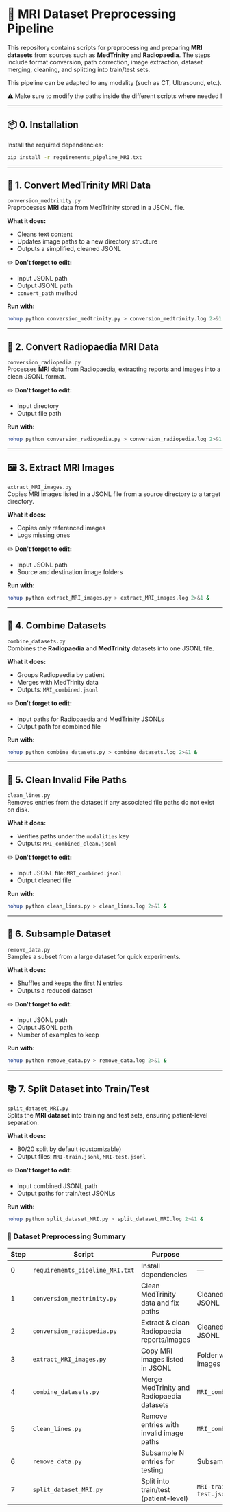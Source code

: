 # 🧠 MRI Dataset Preprocessing Pipeline

This repository contains scripts for preprocessing and preparing **MRI datasets** from sources such as **MedTrinity** and **Radiopaedia**. The steps include format conversion, path correction, image extraction, dataset merging, cleaning, and splitting into train/test sets.

This pipeline can be adapted to any modality (such as CT, Ultrasound, etc.). 

⚠️ Make sure to modify the paths inside the different scripts where needed !

---

## 📦 0. Installation

Install the required dependencies:

```bash
pip install -r requirements_pipeline_MRI.txt
```
---

## 🔧 1. Convert MedTrinity MRI Data

`conversion_medtrinity.py`  
Preprocesses **MRI** data from MedTrinity stored in a JSONL file.

**What it does:**
- Cleans text content
- Updates image paths to a new directory structure
- Outputs a simplified, cleaned JSONL

✏️ **Don’t forget to edit:**
- Input JSONL path
- Output JSONL path
- `convert_path` method

**Run with:**

```bash
nohup python conversion_medtrinity.py > conversion_medtrinity.log 2>&1 &
```

---

## 🏥 2. Convert Radiopaedia MRI Data

`conversion_radiopedia.py`  
Processes **MRI** data from Radiopaedia, extracting reports and images into a clean JSONL format.

✏️ **Don’t forget to edit:**
- Input directory
- Output file path

**Run with:**

```bash
nohup python conversion_radiopedia.py > conversion_radiopedia.log 2>&1 &
```

---

## 🖼️ 3. Extract MRI Images

`extract_MRI_images.py`  
Copies MRI images listed in a JSONL file from a source directory to a target directory.

**What it does:**
- Copies only referenced images
- Logs missing ones

✏️ **Don’t forget to edit:**
- Input JSONL path
- Source and destination image folders

**Run with:**

```bash
nohup python extract_MRI_images.py > extract_MRI_images.log 2>&1 &
```

---

## 🔀 4. Combine Datasets

`combine_datasets.py`  
Combines the **Radiopaedia** and **MedTrinity** datasets into one JSONL file.

**What it does:**
- Groups Radiopaedia by patient
- Merges with MedTrinity data
- Outputs: `MRI_combined.jsonl`

✏️ **Don’t forget to edit:**
- Input paths for Radiopaedia and MedTrinity JSONLs
- Output path for combined file

**Run with:**

```bash
nohup python combine_datasets.py > combine_datasets.log 2>&1 &
```

---

## 🧹 5. Clean Invalid File Paths

`clean_lines.py`  
Removes entries from the dataset if any associated file paths do not exist on disk.

**What it does:**
- Verifies paths under the `modalities` key
- Outputs: `MRI_combined_clean.jsonl`

✏️ **Don’t forget to edit:**
- Input JSONL file: `MRI_combined.jsonl`
- Output cleaned file

**Run with:**

```bash
nohup python clean_lines.py > clean_lines.log 2>&1 &
```

---

## 🔂 6. Subsample Dataset

`remove_data.py`  
Samples a subset from a large dataset for quick experiments.

**What it does:**
- Shuffles and keeps the first N entries
- Outputs a reduced dataset

✏️ **Don’t forget to edit:**
- Input JSONL path
- Output JSONL path
- Number of examples to keep

**Run with:**

```bash
nohup python remove_data.py > remove_data.log 2>&1 &
```

---

## 📚 7. Split Dataset into Train/Test

`split_dataset_MRI.py`  
Splits the **MRI dataset** into training and test sets, ensuring patient-level separation.

**What it does:**
- 80/20 split by default (customizable)
- Output files: `MRI-train.jsonl`, `MRI-test.jsonl`

✏️ **Don’t forget to edit:**
- Input combined JSONL path
- Output paths for train/test JSONLs

**Run with:**

```bash
nohup python split_dataset_MRI.py > split_dataset_MRI.log 2>&1 &
```

### 🧠 Dataset Preprocessing Summary

| Step | Script                          | Purpose                                    | Output                              |
| ---- | ------------------------------- | ------------------------------------------ | ----------------------------------- |
| 0    | `requirements_pipeline_MRI.txt` | Install dependencies                       | —                                   |
| 1    | `conversion_medtrinity.py`      | Clean MedTrinity data and fix paths        | Cleaned MedTrinity JSONL            |
| 2    | `conversion_radiopedia.py`      | Extract & clean Radiopaedia reports/images | Cleaned Radiopaedia JSONL           |
| 3    | `extract_MRI_images.py`         | Copy MRI images listed in JSONL            | Folder with copied MRI images       |
| 4    | `combine_datasets.py`           | Merge MedTrinity and Radiopaedia datasets  | `MRI_combined.jsonl`                |
| 5    | `clean_lines.py`                | Remove entries with invalid image paths    | `MRI_combined_clean.jsonl`          |
| 6    | `remove_data.py`                | Subsample N entries for testing            | Subsampled JSONL                    |
| 7    | `split_dataset_MRI.py`          | Split into train/test (patient-level)      | `MRI-train.jsonl`, `MRI-test.jsonl` |

